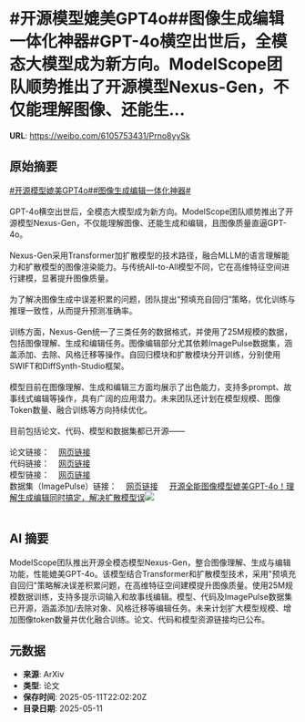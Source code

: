 # #开源模型媲美GPT4o##图像生成编辑一体化神器#GPT-4o横空出世后，全模态大模型成为新方向。ModelScope团队顺势推出了开源模型Nexus-Gen，不仅能理解图像、还能生...

**URL**: https://weibo.com/6105753431/Prno8yySk

## 原始摘要

<a href="https://m.weibo.cn/search?containerid=231522type%3D1%26t%3D10%26q%3D%23%E5%BC%80%E6%BA%90%E6%A8%A1%E5%9E%8B%E5%AA%B2%E7%BE%8EGPT4o%23&amp;extparam=%23%E5%BC%80%E6%BA%90%E6%A8%A1%E5%9E%8B%E5%AA%B2%E7%BE%8EGPT4o%23" data-hide=""><span class="surl-text">#开源模型媲美GPT4o#</span></a><a href="https://m.weibo.cn/search?containerid=231522type%3D1%26t%3D10%26q%3D%23%E5%9B%BE%E5%83%8F%E7%94%9F%E6%88%90%E7%BC%96%E8%BE%91%E4%B8%80%E4%BD%93%E5%8C%96%E7%A5%9E%E5%99%A8%23&amp;extparam=%23%E5%9B%BE%E5%83%8F%E7%94%9F%E6%88%90%E7%BC%96%E8%BE%91%E4%B8%80%E4%BD%93%E5%8C%96%E7%A5%9E%E5%99%A8%23" data-hide=""><span class="surl-text">#图像生成编辑一体化神器#</span></a><br><br>GPT-4o横空出世后，全模态大模型成为新方向。ModelScope团队顺势推出了开源模型Nexus-Gen，不仅能理解图像、还能生成和编辑，且图像质量直逼GPT-4o。<br><br>Nexus-Gen采用Transformer加扩散模型的技术路径，融合MLLM的语言理解能力和扩散模型的图像渲染能力。与传统All-to-All模型不同，它在高维特征空间进行建模，显著提升图像质量。<br><br>为了解决图像生成中误差积累的问题，团队提出“预填充自回归”策略，优化训练与推理一致性，从而提升预测准确率。<br><br>训练方面，Nexus-Gen统一了三类任务的数据格式，并使用了25M规模的数据，包括图像理解、生成和编辑任务。图像编辑部分尤其依赖ImagePulse数据集，涵盖添加、去除、风格迁移等操作。自回归模块和扩散模块分开训练，分别使用SWIFT和DiffSynth-Studio框架。<br><br>模型目前在图像理解、生成和编辑三方面均展示了出色能力，支持多prompt、故事线式编辑等操作，具有广阔的应用潜力。未来团队还计划在模型规模、图像Token数量、融合训练等方向持续优化。<br><br>目前包括论文、代码、模型和数据集都已开源——<br><br>论文链接：<a href="https://weibo.cn/sinaurl?u=https%3A%2F%2Farxiv.org%2Fpdf%2F2504.21356" data-hide=""><span class="url-icon"><img style="width: 1rem;height: 1rem" src="https://h5.sinaimg.cn/upload/2015/09/25/3/timeline_card_small_web_default.png" referrerpolicy="no-referrer"></span><span class="surl-text">网页链接</span></a>  <br>代码链接：<a href="https://weibo.cn/sinaurl?u=https%3A%2F%2Fgithub.com%2Fmodelscope%2FNexus-Gen" data-hide=""><span class="url-icon"><img style="width: 1rem;height: 1rem" src="https://h5.sinaimg.cn/upload/2015/09/25/3/timeline_card_small_web_default.png" referrerpolicy="no-referrer"></span><span class="surl-text">网页链接</span></a>  <br>模型链接：<a href="https://weibo.cn/sinaurl?u=https%3A%2F%2Fwww.modelscope.cn%2Fmodels%2FDiffSynth-Studio%2FNexus-Gen" data-hide=""><span class="url-icon"><img style="width: 1rem;height: 1rem" src="https://h5.sinaimg.cn/upload/2015/09/25/3/timeline_card_small_web_default.png" referrerpolicy="no-referrer"></span><span class="surl-text">网页链接</span></a>  <br>数据集（ImagePulse）链接：<a href="https://weibo.cn/sinaurl?u=https%3A%2F%2Fwww.modelscope.cn%2Fcollections%2FImagePulse----tulvmaidong-7c3b8283a43e40" data-hide=""><span class="url-icon"><img style="width: 1rem;height: 1rem" src="https://h5.sinaimg.cn/upload/2015/09/25/3/timeline_card_small_web_default.png" referrerpolicy="no-referrer"></span><span class="surl-text">网页链接</span></a> <a href="https://weibo.com/ttarticle/p/show?id=2309405165247647580712" data-hide=""><span class="url-icon"><img style="width: 1rem;height: 1rem" src="https://h5.sinaimg.cn/upload/2015/09/25/3/timeline_card_small_article_default.png" referrerpolicy="no-referrer"></span><span class="surl-text">开源全能图像模型媲美GPT-4o！理解生成编辑同时搞定，解决扩散模型误</span></a><img style="" src="https://tvax2.sinaimg.cn/large/006Fd7o3gy1i1bxlr3gb6j30rs0fm0wz.jpg" referrerpolicy="no-referrer"><br><br>

## AI 摘要

ModelScope团队推出开源全模态模型Nexus-Gen，整合图像理解、生成与编辑功能，性能媲美GPT-4o。该模型结合Transformer和扩散模型技术，采用"预填充自回归"策略解决误差积累问题，在高维特征空间建模提升图像质量。使用25M规模数据训练，支持多提示词输入和故事线编辑。模型、代码及ImagePulse数据集已开源，涵盖添加/去除对象、风格迁移等编辑任务。未来计划扩大模型规模、增加图像token数量并优化融合训练。论文、代码和模型资源链接均已公布。

## 元数据

- **来源**: ArXiv
- **类型**: 论文
- **保存时间**: 2025-05-11T22:02:20Z
- **目录日期**: 2025-05-11
